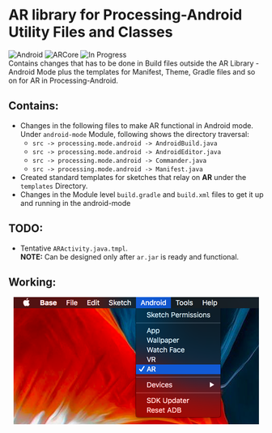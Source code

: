# AR library for Processing-Android Utility Files and Classes

![Android](https://img.shields.io/badge/platform-Android-green.svg?longCache=true&style=for-the-badge)   ![ARCore](https://img.shields.io/badge/ARCore-v1.2.0-blue.svg?longCache=true&style=for-the-badge)   ![In Progress](https://img.shields.io/badge/in--progress-true-green.svg?longCache=true&style=for-the-badge) <br />
Contains changes that has to be done in Build files outside the AR Library - Android Mode plus the templates for Manifest, Theme, Gradle files and so on for AR in Processing-Android.

## Contains:
* Changes in the following files to make AR functional in Android mode.<br />
Under `android-mode` Module, following shows the directory traversal: <br />
    * `src -> processing.mode.android -> AndroidBuild.java` <br />
    * `src -> processing.mode.android -> AndroidEditor.java` <br />
    * `src -> processing.mode.android -> Commander.java` <br />
    * `src -> processing.mode.android -> Manifest.java` <br />
* Created standard templates for sketches that relay on <b>AR</b> under the `templates` Directory.<br />
* Changes in the Module level `build.gradle` and `build.xml` files to get it up and running in the android-mode

## TODO:
* Tentative `ARActivity.java.tmpl`.<br />
<b>NOTE:</b> Can be designed only after `ar.jar` is ready and functional. <br />

## Working:
<p align="center">
  <img src="imgs/a1.png">
</p>